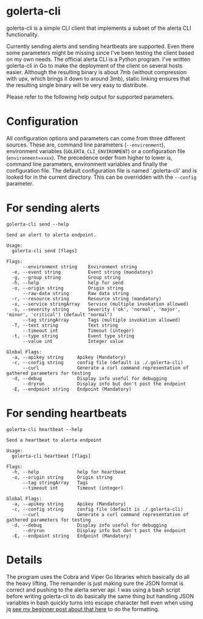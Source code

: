# golerta-cli

golerta-cli is a simple CLI client that implements a subset of the alerta CLI functionality.

Currently sending alerts and sending heartbeats are supported. Even there some parameters might be missing since I've been testing the client based on my own needs. The official alerta CLI is a Python program.
I've written golerta-cli in Go to make the deployment of the client on several hosts easier. Although the resulting binary is about 7mb (without compression with upx, which brings it down to around 3mb), static linking ensures that the resulting single binary will be very easy to distribute. 

Please refer to the following help output for supported parameters.

# Configuration

All configuration options and parameters can come from three different sources. These are, command line parameters (`--environment`), environment variables (`GOLERTA_CLI_ENVIRONMENT`) or a configuration file (`environment=xxxx`). The precedence order from higher to lower is, command line parameters, environment variables and finally the configuration file. The default configuration file is named '.golerta-cli' and is looked for in the current directory. This can be overridden with the `--config` parameter.

# For sending alerts

```
golerta-cli send --help

Send an alert to alerta endpoint.

Usage:
  golerta-cli send [flags]

Flags:
      --environment string    Environment string
  -e, --event string          Event string (mandatory)
  -g, --group string          Group string
  -h, --help                  help for send
  -o, --origin string         Origin string
      --raw-data string       Raw data string
  -r, --resource string       Resource string (mandatory)
  -x, --service stringArray   Service (multiple invokation allowed)
  -s, --severity string       Severity ('ok', 'normal', 'major', 'minor', 'critical') (default "normal")
      --tag stringArray       Tags (multiple invokation allowed)
  -T, --text string           Text string
      --timeout int           Timeout (integer)
  -t, --type string           Event type string
      --value int             Integer value

Global Flags:
  -a, --apikey string     Apikey (Mandatory)
  -c, --config string     config file (default is ./.golerta-cli)
      --curl              Generate a curl command representation of gathered parameters for testing
  -d, --debug             Display info useful for debugging
      --dryrun            Display info but don't post the endpoint
  -E, --endpoint string   Endpoint (Mandatory)
```

# For sending heartbeats

```
golerta-cli heartbeat --help

Send a heartbeat to alerta endpoint

Usage:
  golerta-cli heartbeat [flags]

Flags:
  -h, --help              help for heartbeat
  -o, --origin string     Origin string
      --tag stringArray   Tags
      --timeout int       Timeout (integer)

Global Flags:
  -a, --apikey string     Apikey (Mandatory)
  -c, --config string     config file (default is ./.golerta-cli)
      --curl              Generate a curl command representation of gathered parameters for testing
  -d, --debug             Display info useful for debugging
      --dryrun            Display info but don't post the endpoint
  -E, --endpoint string   Endpoint (Mandatory)
```


# Details

The program uses the Cobra and Viper Go libraries which basically do all the heavy lifting. The remainder is just making sure the JSON format is correct and pushing to the alerta server api. I was using a bash script before writing golerta-cli to do basically the same thing but handling JSON variables in bash quickly turns into escape character hell even when using jq [see my beginner post about that here](https://xpufx.com/posts/building_a_json_string_with_shell_variables_explained/)  to do the formatting.
